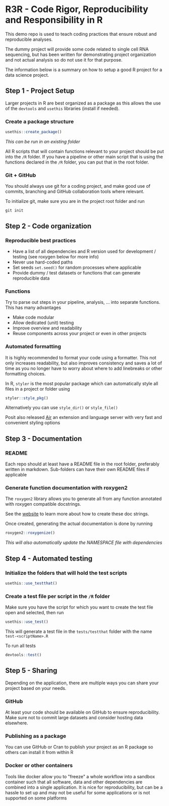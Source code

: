 # R3R - Code Rigor, Reproducibility and Responsibility in R

This demo repo is used to teach coding practices that ensure robust and
reproducible analyses.

The dummy project will provide some code related to single cell RNA sequencing,
but has been written for demonstrating project organization and not actual
analysis so do not use it for that purpose.

The information below is a summary on how to setup a good R project for a data
science project.

## Step 1 - Project Setup

Larger projects in R are best organized as a package as this allows the use of
the `devtools` and `usethis` libraries (install if needed).

### Create a package structure

```r
usethis::create_package()
```

_This can be run in an existing folder_

All R scripts that will contain functions relevant to your project should be put
into the `/R` folder. If you have a pipeline or other main script that is using
the functions declared in the `/R` folder, you can put that in the root folder.

### Git + GitHub

You should always use git for a coding project, and make good use of commits,
branching and GitHub collaboration tools where relevant.

To initialize git, make sure you are in the project root folder and run

```shell
git init
```

## Step 2 - Code organization

### Reproducible best practices

- Have a list of all dependencies and R version used for development / testing
  (see roxygen below for more info)
- Never use hard-coded paths
- Set seeds `set.seed()` for random processes where applicable
- Provide dummy / test datasets or functions that can generate reproducible data

### Functions

Try to parse out steps in your pipeline, analysis, ... into separate functions.
This has many advantages

- Make code modular
- Allow dedicated (unit) testing
- Improve overview and readability
- Reuse components across your project or even in other projects

### Automated formatting

It is highly recommended to format your code using a formatter. This not only
increases readability, but also improves consistency and saves a lot of time as
you no longer have to worry about where to add linebreaks or other formatting
choices.

In R, `styler` is the most popular package which can automatically style all
files in a project or folder using

```r
styler::style_pkg()
```

Alternatively you can use `style_dir()` or `style_file()`

Posit also released [Air](https://www.tidyverse.org/blog/2025/02/air/) an
extension and language server with very fast and convenient styling options

## Step 3 - Documentation

### README

Each repo should at least have a README file in the root folder, preferably
written in markdown. Sub-folders can have their own README files if applicable

### Generate function documentation with roxygen2

The `roxygen2` library allows you to generate all from any function annotated
with roxygen compatible docstrings.

See the [website](https://roxygen2.r-lib.org/articles/roxygen2.html) to learn
more about how to create these doc strings.

Once created, generating the actual documentation is done by running

```r
roxygen2::roxygenize()
```

_This will also automatically update the NAMESPACE file with dependencies_

## Step 4 - Automated testing

### Initialize the folders that will hold the test scripts

```r
usethis::use_testthat()
```

### Create a test file per script in the `/R` folder

Make sure you have the script for which you want to create the test file open
and selected, then run

```r
usethis::use_test()
```

This will generate a test file in the `tests/testthat` folder with the name
`test-<scriptName>.R`

To run all tests

```r
devtools::test()
```

## Step 5 - Sharing

Depending on the application, there are multiple ways you can share your project
based on your needs.

### GitHub

At least your code should be available on GitHub to ensure reproducibility. Make
sure not to commit large datasets and consider hosting data elsewhere.

### Publishing as a package

You can use GitHub or Cran to publish your project as an R package so others can
install it from within R

### Docker or other containers

Tools like docker allow you to "freeze" a whole workflow into a sandbox
container such that all software, data and other dependencies are combined into
a single application. It is nice for reproducibility, but can be a hassle to set
up and may not be useful for some applications or is not supported on some
platforms
